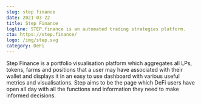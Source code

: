 ```yaml
---
slug: step finance
date: 2021-03-22
title: Step Finance
logline: STEP.finance is an automated trading strategies platform.
cta: https://step.finance/
logo: /img/step.svg
category: DeFi
---
```


Step Finance is a portfolio visualisation platform which aggregates all LPs, tokens, farms and positions that a user may have associated with their wallet and displays it in an easy to use dashboard with various useful metrics and visualisations. Step aims to be the page which DeFi users have open all day with all the functions and information they need to make informed decisions.
